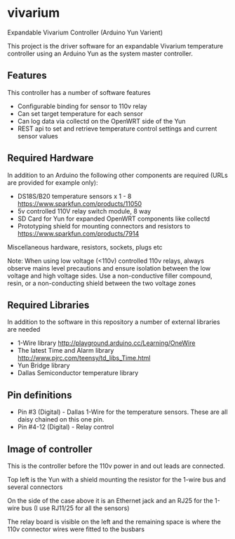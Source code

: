 vivarium
========

Expandable Vivarium Controller (Arduino Yun Varient)

This project is the driver software for an expandable Vivarium temperature controller using an Arduino Yun as the 
system master controller.

Features
--------

This controller has a number of software features
* Configurable binding for sensor to 110v relay
* Can set target temperature for each sensor
* Can log data via collectd on the OpenWRT side of the Yun
* REST api to set and retrieve temperature control settings and current sensor values

Required Hardware
-----------------

In addition to an Arduino the following other components are required (URLs are provided for example only):
* DS18S/B20 temperature sensors x 1 - 8
  https://www.sparkfun.com/products/11050 
* 5v controlled 110V relay switch module, 8 way
* SD Card for Yun for expanded OpenWRT components like collectd
* Prototyping shield for mounting connectors and resistors to
  https://www.sparkfun.com/products/7914

Miscellaneous hardware, resistors, sockets, plugs etc

Note: When using low voltage (<110v) controlled 110v relays, always observe mains level precautions and ensure
isolation between the low voltage and high voltage sides. Use a non-conductive filler compound, resin, or a non-conducting shield between the two voltage zones

Required Libraries
------------------
In addition to the software in this repository a number of external libraries are needed

* 1-Wire library
  http://playground.arduino.cc/Learning/OneWire
* The latest Time and Alarm library 
  http://www.pjrc.com/teensy/td_libs_Time.html
* Yun Bridge library
* Dallas Semiconductor temperature library

Pin definitions
---------------

* Pin #3 (Digital) - Dallas 1-Wire for the temperature sensors. These are all daisy chained on this one pin.
* Pin #4-12 (Digital) - Relay control

Image of controller
-------------------
This is the controller before the 110v power in and out leads are connected. 

Top left is the Yun with a shield mounting the resistor for the 1-wire bus and several connectors

On the side of the case above it is an Ethernet jack and an RJ25 for the 1-wire bus (I use RJ11/25 for all the sensors)

The relay board is visible on the left and the remaining space is where the 110v connector wires were fitted to the busbars
